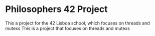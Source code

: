 # Philosophers 42 Project

This a project for the 42 Lisboa school, which focuses on threads and mutexs
This is a project that focuses on threads and mutexs
